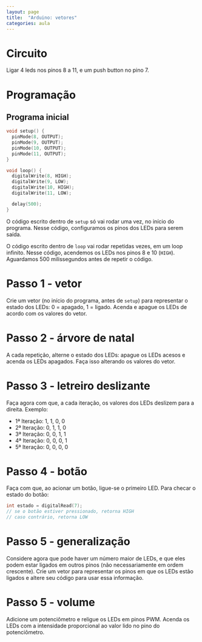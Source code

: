 ```yaml
---
layout: page
title:  "Arduino: vetores"
categories: aula
---
```


# Circuito

Ligar 4 leds nos pinos 8 a 11, e um push button no pino 7.

# Programação

## Programa inicial

```c++
void setup() {
  pinMode(8, OUTPUT);
  pinMode(9, OUTPUT);
  pinMode(10, OUTPUT);
  pinMode(11, OUTPUT);
}

void loop() {
  digitalWrite(8, HIGH);
  digitalWrite(9, LOW);
  digitalWrite(10, HIGH);
  digitalWrite(11, LOW);

  delay(500);
}
```

O código escrito dentro de `setup` só vai rodar uma vez, no início do programa. Nesse código, configuramos os pinos dos LEDs para serem saída.

O código escrito dentro de `loop` vai rodar repetidas vezes, em um loop infinito. Nesse código, acendemos os LEDs nos pinos 8 e 10 (`HIGH`). Aguardamos 500 milissegundos antes de repetir o código.

# Passo 1 - vetor

Crie um vetor (no início do programa, antes de `setup`) para representar o estado dos LEDs: 0 = apagado, 1 = ligado. Acenda e apague os LEDs de acordo com os valores do vetor.

# Passo 2 - árvore de natal

A cada repetição, alterne o estado dos LEDs: apague os LEDs acesos e acenda os LEDs apagados. Faça isso alterando os valores do vetor.

# Passo 3 - letreiro deslizante

Faça agora com que, a cada iteração, os valores dos LEDs deslizem para a direita. Exemplo:

- 1ª Iteração: 1, 1, 0, 0
- 2ª Iteração: 0, 1, 1, 0
- 3ª Iteração: 0, 0, 1, 1
- 4ª Iteração: 0, 0, 0, 1
- 5ª Iteração: 0, 0, 0, 0
 
# Passo 4 - botão

Faça com que, ao acionar um botão, ligue-se o primeiro LED. Para checar o estado do botão:

```c++
int estado = digitalRead(7);
// se o botão estiver pressionado, retorna HIGH
// caso contrário, retorna LOW
```

# Passo 5 - generalização

Considere agora que pode haver um número maior de LEDs, e que eles podem estar ligados em outros pinos (não necessariamente em ordem crescente). Crie um vetor para representar os pinos em que os LEDs estão ligados e altere seu código para usar essa informação.

# Passo 5 - volume

Adicione um potenciômetro e religue os LEDs em pinos PWM. Acenda os LEDs com a intensidade proporcional ao valor lido no pino do potenciômetro.
